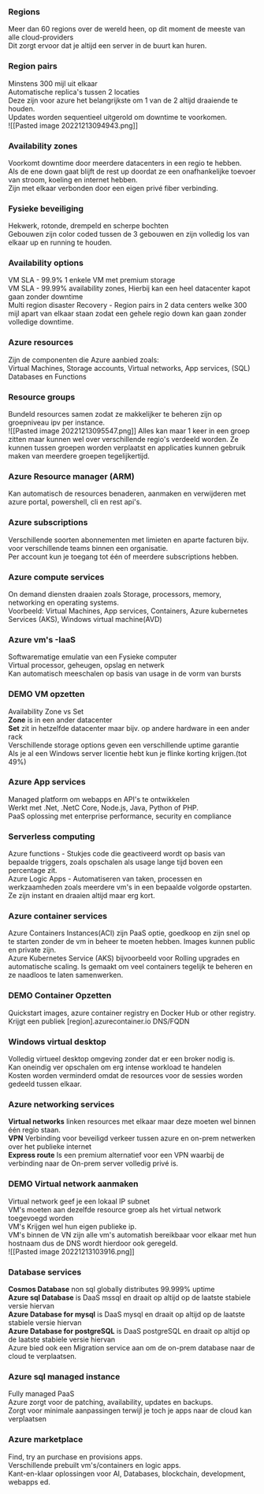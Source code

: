 ### Regions
Meer dan 60 regions over de wereld heen, op dit moment de meeste van alle cloud-providers  
Dit zorgt ervoor dat je altijd een server in de buurt kan huren.  

### Region pairs
Minstens 300 mijl uit elkaar  
Automatische replica's tussen 2 locaties  
Deze zijn voor azure het belangrijkste om 1 van de 2 altijd draaiende te houden.   
Updates worden sequentieel uitgerold om downtime te voorkomen.  
![[Pasted image 20221213094943.png]]

### Availability zones
Voorkomt downtime door meerdere datacenters in een regio te hebben.  
Als de ene down gaat blijft de rest up doordat ze een onafhankelijke toevoer van stroom, koeling en internet hebben.  
Zijn met elkaar verbonden door een eigen privé fiber verbinding.  

### Fysieke beveiliging
Hekwerk, rotonde, drempeld en scherpe bochten  
Gebouwen zijn color coded tussen de 3 gebouwen en zijn volledig los van elkaar up en running te houden.  

### Availability options
VM SLA - 99.9% 1 enkele VM met premium storage  
VM SLA  - 99.99% availability zones, Hierbij kan een heel datacenter kapot gaan zonder downtime  
Multi region disaster Recovery - Region pairs in 2 data centers welke 300 mijl apart van elkaar staan zodat een gehele regio down kan gaan zonder volledige downtime.  

### Azure resources
Zijn de componenten die Azure aanbied zoals:   
Virtual Machines, Storage accounts, Virtual networks, App services, (SQL) Databases en Functions  

### Resource groups
Bundeld resources samen zodat ze makkelijker te beheren zijn op groepniveau ipv per instance.  
![[Pasted image 20221213095547.png]]
Alles kan maar 1 keer in een groep zitten maar kunnen wel over verschillende regio's verdeeld worden. Ze kunnen tussen groepen worden verplaatst en applicaties kunnen gebruik maken van meerdere groepen tegelijkertijd.  

### Azure Resource manager (ARM)
Kan automatisch de resources benaderen, aanmaken en verwijderen met azure portal, powershell, cli en rest api's.  

### Azure subscriptions
Verschillende soorten abonnementen met limieten en aparte facturen bijv. voor verschillende teams binnen een organisatie.  
Per account kun je toegang tot één of meerdere subscriptions hebben.  

### Azure compute services
On demand diensten draaien zoals Storage, processors, memory, networking en operating systems.  
Voorbeeld: Virtual Machines, App services, Containers, Azure kubernetes Services (AKS), Windows virtual machine(AVD)  

### Azure vm's -IaaS
Softwarematige emulatie van een Fysieke computer  
Virtual processor, geheugen, opslag en netwerk  
Kan automatisch meeschalen op basis van usage in de vorm van bursts  

### DEMO VM opzetten
Availability Zone vs Set  
**Zone** is in een ander datacenter  
**Set** zit in hetzelfde datacenter maar bijv. op andere hardware in een ander rack   
Verschillende storage options geven een verschillende uptime garantie   
Als je al een Windows server licentie hebt kun je flinke korting krijgen.(tot 49%)  

### Azure App services
Managed platform om webapps en API's te ontwikkelen  
Werkt met .Net, .NetC Core, Node.js, Java, Python of PHP.  
PaaS oplossing met enterprise performance, security en compliance  

### Serverless computing
Azure functions - Stukjes code die geactiveerd wordt op basis van bepaalde triggers, zoals opschalen als usage lange tijd boven een percentage zit.  
Azure Logic Apps - Automatiseren van taken, processen en werkzaamheden zoals meerdere vm's in een bepaalde volgorde opstarten.  
Ze zijn instant en draaien altijd maar erg kort.  

### Azure container services
Azure Containers Instances(ACI) zijn PaaS optie, goedkoop en zijn snel op te starten zonder de vm in beheer te moeten hebben. Images kunnen public en private zijn.   
Azure Kubernetes Service (AKS) bijvoorbeeld voor Rolling upgrades en automatische scaling. Is gemaakt om veel containers tegelijk te beheren en ze naadloos te laten samenwerken.  

### DEMO Container Opzetten
Quickstart images, azure container registry en Docker Hub or other registry.  
Krijgt een publiek [region].azurecontainer.io DNS/FQDN  

### Windows virtual desktop
Volledig virtueel desktop omgeving zonder dat er een broker nodig is.  
Kan oneindig ver opschalen om erg intense workload te handelen  
Kosten worden verminderd omdat de resources voor de sessies worden gedeeld tussen elkaar.  

### Azure networking services
**Virtual networks** linken resources met elkaar maar deze moeten wel binnen één regio staan.  
**VPN** Verbinding voor beveiligd verkeer tussen azure en on-prem netwerken over het publieke internet  
**Express route** Is een premium alternatief voor een VPN waarbij de verbinding naar de On-prem server volledig privé is.  

### DEMO Virtual network aanmaken
Virtual network geef je een lokaal IP subnet  
VM's moeten aan dezelfde resource groep als het virtual network toegevoegd worden  
VM's Krijgen wel hun eigen publieke ip.  
VM's binnen de VN zijn alle vm's automatish bereikbaar voor elkaar met hun hostnaam dus de DNS wordt hierdoor ook geregeld.  
![[Pasted image 20221213103916.png]]

### Database services
**Cosmos Database** non sql globally distributes 99.999% uptime  
**Azure sql Database** is DaaS mssql en draait op altijd op de laatste stabiele versie hiervan  
**Azure Database for mysql** is DaaS mysql en draait op altijd op de laatste stabiele versie hiervan  
**Azure Database for postgreSQL** is DaaS postgreSQL en draait op altijd op de laatste stabiele versie hiervan  
Azure bied ook een Migration service aan om de on-prem database naar de cloud te verplaatsen.  

### Azure sql managed instance
Fully managed PaaS  
Azure zorgt voor de patching, availability, updates en backups.  
Zorgt voor minimale aanpassingen terwijl je toch je apps naar de cloud kan verplaatsen  

### Azure marketplace
Find, try an purchase en provisions apps.  
Verschillende prebuilt vm's/containers en logic apps.  
Kant-en-klaar oplossingen voor AI, Databases, blockchain, development, webapps ed.  


